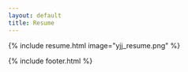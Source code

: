 ```yaml
---
layout: default
title: Resume
---
```

{% include resume.html image="yjj_resume.png" %}

{% include footer.html %}
